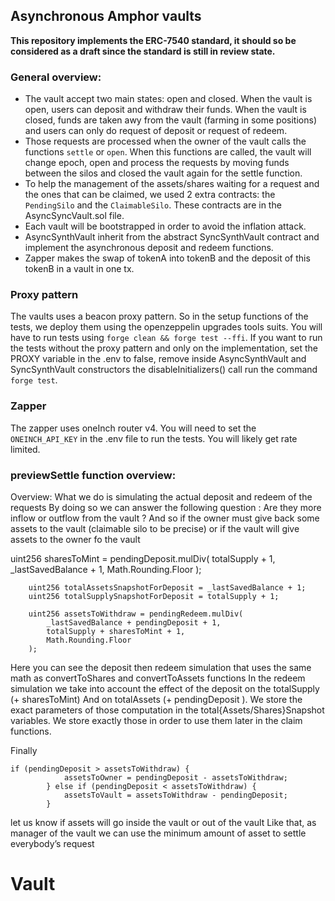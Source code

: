 ## Asynchronous Amphor vaults

**This repository implements the ERC-7540 standard, it should so be considered as a draft since the standard is still in review state.**

### General overview:

- The vault accept two main states: open and closed. When the vault is open, users can deposit and withdraw their funds. When the vault is closed, funds are taken awy from the vault (farming in some positions) and users can only do request of deposit or request of redeem.
- Those requests are processed when the owner of the vault calls the functions `settle` or `open`. When this functions are called, the vault will change epoch, open and process the requests by moving funds between the silos and closed the vault again for the settle function.
- To help the management of the assets/shares waiting for a request and the ones that can be claimed, we used 2 extra contracts: the `PendingSilo` and the `ClaimableSilo`. These contracts are in the AsyncSyncVault.sol file.
- Each vault will be bootstrapped in order to avoid the inflation attack.
- AsyncSynthVault inherit from the abstract SyncSynthVault contract and implement the asynchronous deposit and redeem functions.
- Zapper makes the swap of tokenA into tokenB and the deposit of this tokenB in a vault in one tx.


### Proxy pattern

The vaults uses a beacon proxy pattern. So in the setup functions of the tests,
we deploy them using the openzeppelin upgrades tools suits. You will have to run
tests using `forge clean && forge test --ffi`. If you want to run the tests without the proxy pattern and only on the implementation, set the PROXY variable in the .env to false, remove inside AsyncSynthVault and SyncSynthVault constructors the disableInitializers() call run the command `forge test`.

### Zapper

The zapper uses oneInch router v4. You will need to set the `ONEINCH_API_KEY` in the .env file to run the tests. You will likely get rate limited.


### previewSettle function overview:
Overview: What we do is simulating the actual deposit and redeem of the requests
By doing so we can answer the following question :
Are they more inflow or outflow from the vault ? 
And so if the owner must give back some assets to the vault (claimable silo to be precise) or if the vault will give assets to the owner fo the vault
     
uint256 sharesToMint = pendingDeposit.mulDiv(
            totalSupply + 1, _lastSavedBalance + 1, Math.Rounding.Floor
        );

        uint256 totalAssetsSnapshotForDeposit = _lastSavedBalance + 1;
        uint256 totalSupplySnapshotForDeposit = totalSupply + 1;

        uint256 assetsToWithdraw = pendingRedeem.mulDiv(
            _lastSavedBalance + pendingDeposit + 1,
            totalSupply + sharesToMint + 1,
            Math.Rounding.Floor
        );

 
Here you can see the deposit then redeem simulation that uses the same math as convertToShares and convertToAssets functions
In the redeem simulation we take into account the effect of the deposit on the totalSupply (+ sharesToMint)
And on totalAssets (+ pendingDeposit ).
We store the exact parameters of those computation in the total{Assets/Shares}Snapshot variables.
We store exactly those in order to use them later in the claim functions.

Finally 
```
if (pendingDeposit > assetsToWithdraw) {
            assetsToOwner = pendingDeposit - assetsToWithdraw;
        } else if (pendingDeposit < assetsToWithdraw) {
            assetsToVault = assetsToWithdraw - pendingDeposit;
        }
```

let us know if assets will go inside the vault or out of the vault 
Like that, as manager of the vault we can use the minimum amount of asset to settle everybody’s request 
# Vault
